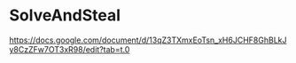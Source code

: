 # SolveAndSteal
https://docs.google.com/document/d/13qZ3TXmxEoTsn_xH6JCHF8GhBLkJy8CzZFw7OT3xR98/edit?tab=t.0
